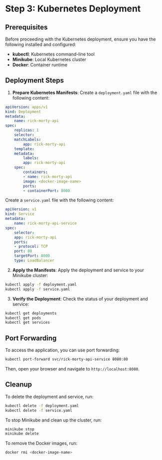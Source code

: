 # Step 3: Kubernetes Deployment

## Prerequisites
Before proceeding with the Kubernetes deployment, ensure you have the following installed and configured:
- **kubectl**: Kubernetes command-line tool
- **Minikube**: Local Kubernetes cluster
- **Docker**: Container runtime

## Deployment Steps

1. **Prepare Kubernetes Manifests**:
Create a `deployment.yaml` file with the following content:
```yaml
apiVersion: apps/v1
kind: Deployment
metadata:
    name: rick-morty-api
spec:
    replicas: 1
    selector:
    matchLabels:
        app: rick-morty-api
    template:
    metadata:
        labels:
        app: rick-morty-api
    spec:
        containers:
        - name: rick-morty-api
        image: <docker-image-name>
        ports:
        - containerPort: 8000
```

Create a `service.yaml` file with the following content:
```yaml
apiVersion: v1
kind: Service
metadata:
    name: rick-morty-api-service
spec:
    selector:
    app: rick-morty-api
    ports:
    - protocol: TCP
    port: 80
    targetPort: 8000
    type: LoadBalancer
```

2. **Apply the Manifests**:
Apply the deployment and service to your Minikube cluster:
```bash
kubectl apply -f deployment.yaml
kubectl apply -f service.yaml
```

3. **Verify the Deployment**:
Check the status of your deployment and service:
```bash
kubectl get deployments
kubectl get pods
kubectl get services
```

## Port Forwarding
To access the application, you can use port forwarding:
```bash
kubectl port-forward svc/rick-morty-api-service 8080:80
```
Then, open your browser and navigate to `http://localhost:8080`.

## Cleanup
To delete the deployment and service, run:
```bash
kubectl delete -f deployment.yaml
kubectl delete -f service.yaml
```

To stop Minikube and clean up the cluster, run:
```bash
minikube stop
minikube delete
```

To remove the Docker images, run:
```bash
docker rmi <docker-image-name>
```

